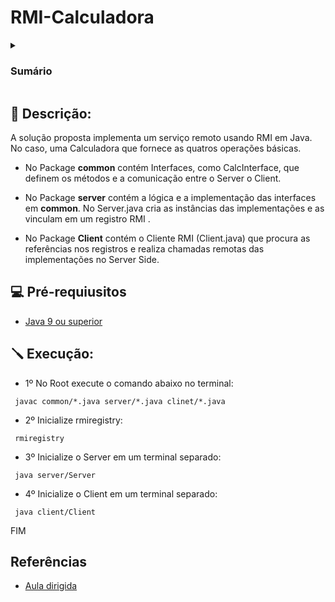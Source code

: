 # RMI-Calculadora

<details>
  <summary> <h3> Sumário </h3> </summary>

  - [Descrição](#descricao)
  - [Pre-requisitos](#pre_requisitos)
  - [Execução](#execucao)
  - [Referências](#referencais)
    
</details>

<a id="descricao"></a>
## 📜 Descrição:

A solução proposta implementa um serviço remoto usando RMI em Java. No caso,  uma Calculadora que fornece as quatros operações básicas.

- No Package **common** contém  Interfaces, como CalcInterface, que definem os métodos  e a comunicação entre o Server o Client.

- No Package **server** contém a lógica e a implementação das interfaces em **common**. No Server.java cria as instâncias das implementações e as vinculam em um registro RMI .

- No Package **Client** contém o Cliente RMI (Client.java) que procura as referências nos registros e realiza chamadas remotas das implementações no Server Side.  

<a id="pre_requisitos"></a>
## 💻 Pré-requiusitos

- [Java 9 ou superior](https://www.oracle.com/br/java/technologies/downloads/)


<a id="execucao"></a>
## 🪛 Execução:

- 1º No Root execute o comando abaixo no terminal:

 ```
  javac common/*.java server/*.java clinet/*.java
```

- 2º Inicialize rmiregistry:

 ```
  rmiregistry
```

- 3º Inicialize o Server em um terminal separado:

 ```
  java server/Server
```

- 4º Inicialize o Client em um terminal separado:

 ```
  java client/Client
```

FIM

<a id="referencias"></a>
## Referências

- [Aula dirigida](https://github.com/alinebrito/AulaPraticaRMI)


